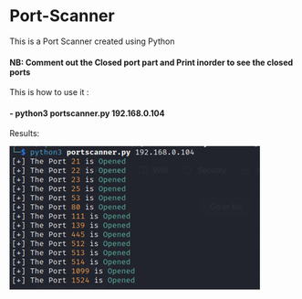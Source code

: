 # Port-Scanner
This is a Port Scanner created using Python

#### NB: Comment out the Closed port part and Print inorder to see the closed ports

This is how to use it :

#### - python3 portscanner.py 192.168.0.104

Results:

![Alt text](https://github.com/brianondemand/Port-Scanner/blob/main/pic.png)
